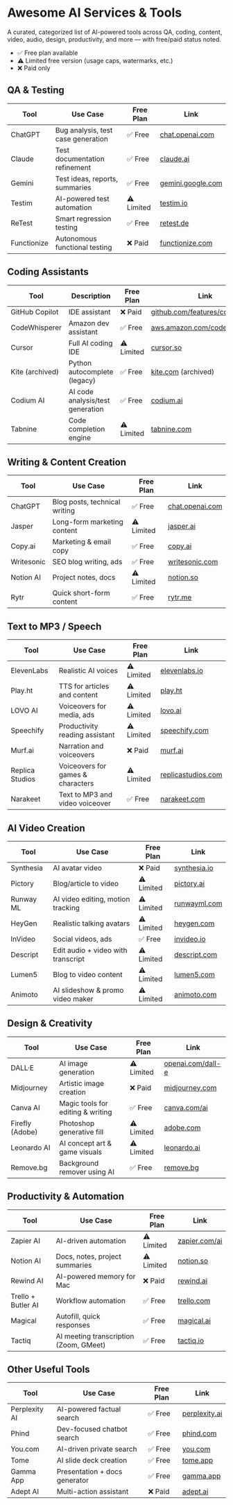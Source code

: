 # Awesome AI Services & Tools

A curated, categorized list of AI-powered tools across QA, coding, content, video, audio, design, productivity, and more — with free/paid status noted.

- ✅ Free plan available  
- ⚠️ Limited free version (usage caps, watermarks, etc.)  
- ❌ Paid only  


## QA & Testing

| Tool            | Use Case                               | Free Plan | Link                                |
|-----------------|----------------------------------------|-----------|-------------------------------------|
| ChatGPT         | Bug analysis, test case generation     | ✅ Free       | [chat.openai.com](https://chat.openai.com) |
| Claude          | Test documentation refinement          | ✅ Free       | [claude.ai](https://claude.ai) |
| Gemini          | Test ideas, reports, summaries         | ✅ Free        | [gemini.google.com](https://gemini.google.com) |
| Testim          | AI-powered test automation             | ⚠️ Limited| [testim.io](https://www.testim.io) |
| ReTest          | Smart regression testing               | ✅ Free       | [retest.de](https://retest.de) |
| Functionize     | Autonomous functional testing          | ❌ Paid       | [functionize.com](https://www.functionize.com) |


## Coding Assistants

| Tool             | Description                        | Free Plan | Link                                |
|------------------|------------------------------------|-----------|-------------------------------------|
| GitHub Copilot   | IDE assistant                      | ❌ Paid       | [github.com/features/copilot](https://github.com/features/copilot) |
| CodeWhisperer     | Amazon dev assistant              | ✅ Free       | [aws.amazon.com/codewhisperer](https://aws.amazon.com/codewhisperer/) |
| Cursor           | Full AI coding IDE                 | ⚠️ Limited| [cursor.so](https://www.cursor.so) |
| Kite (archived)  | Python autocomplete (legacy)       | ✅ Free       | [kite.com](https://www.kite.com) (archived) |
| Codium AI        | AI code analysis/test generation   | ✅ Free       | [codium.ai](https://www.codium.ai) |
| Tabnine          | Code completion engine             | ⚠️ Limited| [tabnine.com](https://www.tabnine.com) |


## Writing & Content Creation

| Tool           | Use Case                               | Free Plan | Link                                |
|----------------|----------------------------------------|-----------|-------------------------------------|
| ChatGPT        | Blog posts, technical writing          | ✅ Free       | [chat.openai.com](https://chat.openai.com) |
| Jasper         | Long-form marketing content            | ⚠️ Limited| [jasper.ai](https://www.jasper.ai) |
| Copy.ai        | Marketing & email copy                 | ✅ Free       | [copy.ai](https://www.copy.ai) |
| Writesonic     | SEO blog writing, ads                  | ✅ Free       | [writesonic.com](https://writesonic.com) |
| Notion AI      | Project notes, docs                    | ⚠️ Limited| [notion.so](https://www.notion.so/product/ai) |
| Rytr           | Quick short-form content               | ✅ Free       | [rytr.me](https://rytr.me) |


## Text to MP3 / Speech

| Tool             | Use Case                              | Free Plan | Link                                 |
|------------------|----------------------------------------|-----------|--------------------------------------|
| ElevenLabs       | Realistic AI voices                    | ⚠️ Limited| [elevenlabs.io](https://www.elevenlabs.io) |
| Play.ht          | TTS for articles and content           | ⚠️ Limited| [play.ht](https://www.play.ht) |
| LOVO AI          | Voiceovers for media, ads              | ⚠️ Limited| [lovo.ai](https://www.lovo.ai) |
| Speechify        | Productivity reading assistant         | ⚠️ Limited| [speechify.com](https://speechify.com) |
| Murf.ai          | Narration and voiceovers               | ❌ Paid       | [murf.ai](https://www.murf.ai) |
| Replica Studios  | Voiceovers for games & characters      | ⚠️ Limited| [replicastudios.com](https://www.replicastudios.com) |
| Narakeet         | Text to MP3 and video voiceover        | ✅ Free       | [narakeet.com](https://www.narakeet.com) |


## AI Video Creation

| Tool           | Use Case                            | Free Plan | Link                                 |
|----------------|-------------------------------------|-----------|--------------------------------------|
| Synthesia      | AI avatar video                     | ❌ Paid       | [synthesia.io](https://www.synthesia.io) |
| Pictory        | Blog/article to video               | ⚠️ Limited| [pictory.ai](https://pictory.ai) |
| Runway ML      | AI video editing, motion tracking   | ⚠️ Limited| [runwayml.com](https://runwayml.com) |
| HeyGen         | Realistic talking avatars           | ⚠️ Limited| [heygen.com](https://www.heygen.com) |
| InVideo        | Social videos, ads                  | ✅ Free       | [invideo.io](https://invideo.io) |
| Descript       | Edit audio + video with transcript  | ⚠️ Limited| [descript.com](https://www.descript.com) |
| Lumen5         | Blog to video content               | ⚠️ Limited| [lumen5.com](https://lumen5.com) |
| Animoto        | AI slideshow & promo video maker    | ⚠️ Limited| [animoto.com](https://animoto.com) |


## Design & Creativity

| Tool           | Use Case                          | Free Plan | Link                             |
|----------------|-----------------------------------|-----------|----------------------------------|
| DALL·E         | AI image generation               | ⚠️ Limited| [openai.com/dall-e](https://openai.com/dall-e) |
| Midjourney     | Artistic image creation           | ❌ Paid       | [midjourney.com](https://www.midjourney.com) |
| Canva AI       | Magic tools for editing & writing | ✅ Free        | [canva.com/ai](https://www.canva.com/ai/) |
| Firefly (Adobe)| Photoshop generative fill         | ⚠️ Limited| [adobe.com](https://www.adobe.com/sensei/generative-ai.html) |
| Leonardo AI    | AI concept art & game visuals     | ⚠️ Limited| [leonardo.ai](https://leonardo.ai) |
| Remove.bg      | Background remover using AI       | ✅ Free       | [remove.bg](https://www.remove.bg) |


## Productivity & Automation

| Tool           | Use Case                          | Free Plan | Link                             |
|----------------|-----------------------------------|-----------|----------------------------------|
| Zapier AI      | AI-driven automation               | ⚠️ Limited| [zapier.com/ai](https://zapier.com/ai) |
| Notion AI      | Docs, notes, project summaries     | ⚠️ Limited| [notion.so](https://www.notion.so/product/ai) |
| Rewind AI      | AI-powered memory for Mac          | ❌ Paid       | [rewind.ai](https://www.rewind.ai) |
| Trello + Butler AI | Workflow automation            | ✅ Free       | [trello.com](https://trello.com) |
| Magical        | Autofill, quick responses          | ✅ Free       | [magical.ai](https://www.magical.ai) |
| Tactiq         | AI meeting transcription (Zoom, GMeet) | ✅ Free | [tactiq.io](https://tactiq.io) |


## Other Useful Tools

| Tool            | Use Case                         | Free Plan | Link                        |
|-----------------|----------------------------------|-----------|-----------------------------|
| Perplexity AI   | AI-powered factual search        | ✅ Free       | [perplexity.ai](https://www.perplexity.ai) |
| Phind           | Dev-focused chatbot search       | ✅ Free       | [phind.com](https://www.phind.com) |
| You.com         | AI-driven private search         | ✅ Free       | [you.com](https://you.com) |
| Tome            | AI slide deck creation           | ✅ Free       | [tome.app](https://tome.app) |
| Gamma App       | Presentation + docs generator    | ✅ Free       | [gamma.app](https://gamma.app) |
| Adept AI        | Multi-action assistant           | ❌ Paid       | [adept.ai](https://www.adept.ai) |

